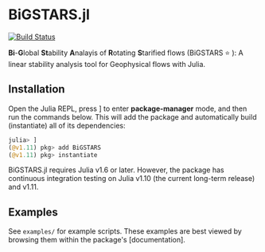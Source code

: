 # BiGSTARS.jl 

[![Build Status](https://github.com/subhk/BiGSTARS.jl/actions/workflows/CI.yml/badge.svg?branch=main)](https://github.com/subhk/BiGSTARS.jl/actions/workflows/CI.yml?query=branch%3Amain)

<!-- description --> 
  **Bi**-**G**lobal **St**ability **A**nalayis of **R**otating **S**tarified flows (BiGSTARS :star: ): A linear stability analysis tool for Geophysical flows with Julia. 



## Installation

Open the Julia REPL, press ] to enter **package-manager** mode, and then run the commands below.
This will add the package and automatically build (instantiate) all of its dependencies:

```julia
julia> ]
(@v1.11) pkg> add BiGSTARS
(@v1.11) pkg> instantiate
```

BiGSTARS.jl requires Julia v1.6 or later. However, the package has continuous integration testing on
Julia v1.10 (the current long-term release) and v1.11. 


## Examples

See `examples/` for example scripts. These examples are best viewed by browsing them within 
the package's [documentation]. 
